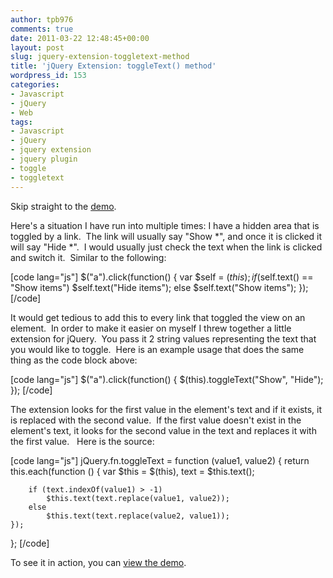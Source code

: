 ```yaml
---
author: tpb976
comments: true
date: 2011-03-22 12:48:45+00:00
layout: post
slug: jquery-extension-toggletext-method
title: 'jQuery Extension: toggleText() method'
wordpress_id: 153
categories:
- Javascript
- jQuery
- Web
tags:
- Javascript
- jQuery
- jquery extension
- jquery plugin
- toggle
- toggletext
---
```


Skip straight to the [demo](http://thetimbanks.com/demos/jquery/extensions/toggleText/).

Here's a situation I have run into multiple times: I have a hidden area that is toggled by a link.  The link will usually say "Show *", and once it is clicked it will say "Hide *".  I would usually just check the text when the link is clicked and switch it.  Similar to the following:

[code lang="js"]
$("a").click(function() {
    var $self = $(this);
    if ($self.text() == "Show items")
       $self.text("Hide items");
    else
        $self.text("Show items");
});
[/code]

It would get tedious to add this to every link that toggled the view on an element.  In order to make it easier on myself I threw together a little extension for jQuery.  You pass it 2 string values representing the text that you would like to toggle.  Here is an example usage that does the same thing as the code block above:

[code lang="js"]
$("a").click(function() {
    $(this).toggleText("Show", "Hide");
});
[/code]

The extension looks for the first value in the element's text and if it exists, it is replaced with the second value.  If the first value doesn't exist in the element's text, it looks for the second value in the text and replaces it with the first value.   Here is the source:

[code lang="js"]
jQuery.fn.toggleText = function (value1, value2) {
    return this.each(function () {
        var $this = $(this),
            text = $this.text();

        if (text.indexOf(value1) > -1)
            $this.text(text.replace(value1, value2));
        else
            $this.text(text.replace(value2, value1));
    });
};
[/code]

To see it in action, you can [view the demo](http://thetimbanks.com/demos/jquery/extensions/toggleText/).
